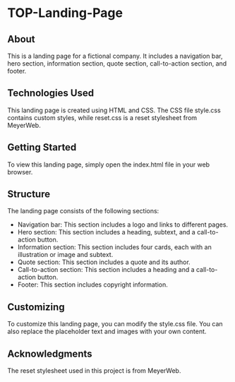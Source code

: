 # TOP-Landing-Page

## About

This is a landing page for a fictional company. It includes a navigation bar, hero section, information section, quote section, call-to-action section, and footer.

## Technologies Used

This landing page is created using HTML and CSS. The CSS file style.css contains custom styles, while reset.css is a reset stylesheet from MeyerWeb.

## Getting Started

To view this landing page, simply open the index.html file in your web browser.

## Structure

The landing page consists of the following sections:

- Navigation bar: This section includes a logo and links to different pages.
- Hero section: This section includes a heading, subtext, and a call-to-action button.
- Information section: This section includes four cards, each with an illustration or image and subtext.
- Quote section: This section includes a quote and its author.
- Call-to-action section: This section includes a heading and a call-to-action button.
- Footer: This section includes copyright information.

## Customizing

To customize this landing page, you can modify the style.css file. You can also replace the placeholder text and images with your own content.

## Acknowledgments

The reset stylesheet used in this project is from MeyerWeb.

